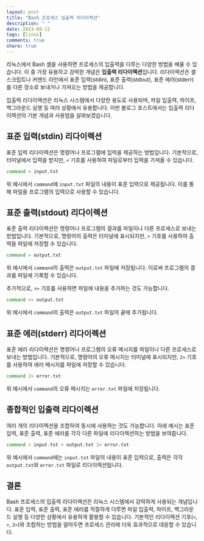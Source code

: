 ```yaml
---
layout: post
title: "Bash 프로세스 입출력 리다이렉션"
description: " "
date: 2023-09-12
tags: [linux]
comments: true
share: true
---
```


리눅스에서 Bash 셸을 사용하면 프로세스의 입출력을 다루는 다양한 방법을 배울 수 있습니다. 이 중 가장 유용하고 강력한 개념은 **입출력 리다이렉션**입니다. 리다이렉션은 셸 스크립트나 커맨드 라인에서 표준 입력(stdin), 표준 출력(stdout), 표준 에러(stderr)를 다른 장소로 보내거나 가져오는 방법을 제공합니다.

입출력 리다이렉션은 리눅스 시스템에서 다양한 용도로 사용되며, 파일 입출력, 파이프, 백그라운드 실행 등 여러 상황에서 유용합니다. 이번 블로그 포스트에서는 입출력 리다이렉션의 기본 개념과 사용법을 살펴보겠습니다.

## 표준 입력(stdin) 리다이렉션

표준 입력 리다이렉션은 명령어나 프로그램에 입력을 제공하는 방법입니다. 기본적으로, 터미널에서 입력을 받지만, `<` 기호를 사용하여 파일로부터 입력을 가져올 수 있습니다.

```bash
command < input.txt
```

위 예시에서 `command`에 `input.txt` 파일의 내용이 표준 입력으로 제공됩니다. 이를 통해 파일을 프로그램의 입력으로 사용할 수 있습니다.

## 표준 출력(stdout) 리다이렉션

표준 출력 리다이렉션은 명령어나 프로그램의 결과를 파일이나 다른 프로세스로 보내는 방법입니다. 기본적으로, 명령어의 출력은 터미널에 표시되지만, `>` 기호를 사용하여 출력을 파일에 저장할 수 있습니다.

```bash
command > output.txt
```

위 예시에서 `command`의 출력은 `output.txt` 파일에 저장됩니다. 이로써 프로그램의 결과를 파일에 기록할 수 있습니다.

추가적으로, `>>` 기호를 사용하면 파일에 내용을 추가하는 것도 가능합니다.

```bash
command >> output.txt
```

위 예시에서 `command`의 출력은 `output.txt` 파일의 끝에 추가됩니다.

## 표준 에러(stderr) 리다이렉션

표준 에러 리다이렉션은 명령어나 프로그램의 오류 메시지를 파일이나 다른 프로세스로 보내는 방법입니다. 기본적으로, 명령어의 오류 메시지는 터미널에 표시되지만, `2>` 기호를 사용하여 에러 메시지를 파일에 저장할 수 있습니다.

```bash
command 2> error.txt
```

위 예시에서 `command`의 오류 메시지는 `error.txt` 파일에 저장됩니다.

## 종합적인 입출력 리다이렉션

여러 개의 리다이렉션을 조합하여 동시에 사용하는 것도 가능합니다. 아래 예시는 표준 입력, 표준 출력, 표준 에러를 각각 다른 파일에 리다이렉션하는 방법을 보여줍니다.

```bash
command < input.txt > output.txt 2> error.txt
```

위 예시에서 `command`에는 `input.txt` 파일의 내용이 표준 입력으로, 출력은 각각 `output.txt`와 `error.txt` 파일로 리다이렉션됩니다.

## 결론

Bash 프로세스의 입출력 리다이렉션은 리눅스 시스템에서 강력하게 사용되는 개념입니다. 표준 입력, 표준 출력, 표준 에러를 적절하게 다루면 파일 입출력, 파이프, 백그라운드 실행 등 다양한 상황에서 유용하게 활용할 수 있습니다. 기본적인 리다이렉션 기호(`<`, `>`, `2>`)와 조합하는 방법을 알아두면 프로세스 관리에 더욱 효과적으로 대응할 수 있습니다.
